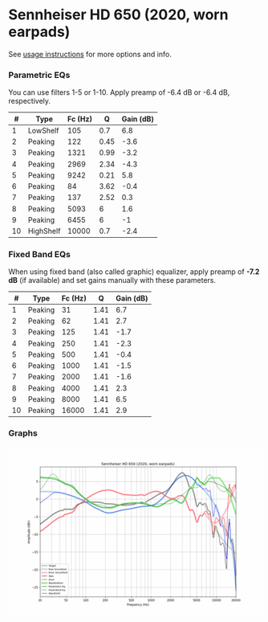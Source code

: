# Sennheiser HD 650 (2020, worn earpads)
See [usage instructions](https://github.com/jaakkopasanen/AutoEq#usage) for more options and info.

### Parametric EQs
You can use filters 1-5 or 1-10. Apply preamp of -6.4 dB or -6.4 dB, respectively.

|   # | Type      |   Fc (Hz) |    Q |   Gain (dB) |
|-----|-----------|-----------|------|-------------|
|   1 | LowShelf  |       105 | 0.7  |         6.8 |
|   2 | Peaking   |       122 | 0.45 |        -3.6 |
|   3 | Peaking   |      1321 | 0.99 |        -3.2 |
|   4 | Peaking   |      2969 | 2.34 |        -4.3 |
|   5 | Peaking   |      9242 | 0.21 |         5.8 |
|   6 | Peaking   |        84 | 3.62 |        -0.4 |
|   7 | Peaking   |       137 | 2.52 |         0.3 |
|   8 | Peaking   |      5093 | 6    |         1.6 |
|   9 | Peaking   |      6455 | 6    |        -1   |
|  10 | HighShelf |     10000 | 0.7  |        -2.4 |

### Fixed Band EQs
When using fixed band (also called graphic) equalizer, apply preamp of **-7.2 dB** (if available) and set gains manually with these parameters.

|   # | Type    |   Fc (Hz) |    Q |   Gain (dB) |
|-----|---------|-----------|------|-------------|
|   1 | Peaking |        31 | 1.41 |         6.7 |
|   2 | Peaking |        62 | 1.41 |         2.7 |
|   3 | Peaking |       125 | 1.41 |        -1.7 |
|   4 | Peaking |       250 | 1.41 |        -2.3 |
|   5 | Peaking |       500 | 1.41 |        -0.4 |
|   6 | Peaking |      1000 | 1.41 |        -1.5 |
|   7 | Peaking |      2000 | 1.41 |        -1.6 |
|   8 | Peaking |      4000 | 1.41 |         2.3 |
|   9 | Peaking |      8000 | 1.41 |         6.5 |
|  10 | Peaking |     16000 | 1.41 |         2.9 |

### Graphs
![](./Sennheiser%20HD%20650%20(2020,%20worn%20earpads).png)
